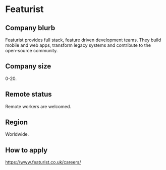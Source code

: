 # Featurist

## Company blurb

Featurist provides full stack, feature driven development teams. They build mobile and web apps, transform legacy systems and contribute to the open-source community.

## Company size

0-20.

## Remote status

Remote workers are welcomed.

## Region

Worldwide.

## How to apply

https://www.featurist.co.uk/careers/
